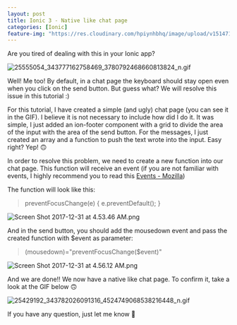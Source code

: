 ```yaml
---
layout: post
title: Ionic 3 - Native like chat page
categories: [Ionic]
feature-img: "https://res.cloudinary.com/hpiynhbhq/image/upload/v1514714043/ooq7srrzido9wzx2pl8z.png"
---
```


Are you tired of dealing with this in your Ionic app?

![25555054_343777162758469_3780792468660813824_n.gif](https://res.cloudinary.com/hpiynhbhq/image/upload/v1514713538/sgef8uuo2sy3dhaxqv88.gif)

Well! Me too! By default, in a chat page the keyboard should stay open even when you click on the send button. But guess what? We will resolve this issue in this tutorial :)

For this tutorial, I have created a simple (and ugly) chat page (you can see it in the GIF). I believe it is not necessary to include how did I do it. It was simple, I just added an ion-footer component with a grid to divide the area of the input with the area of the send button. For the messages, I just created an array and a function to push the text wrote into the input. Easy right? Yep! 🙃

In order to resolve this problem, we need to create a new function into our chat page. This function will receive an event (if you are not familiar with events, I highly recommend you to read this [Events - Mozilla](https://developer.mozilla.org/en-US/docs/Web/Events))

The function will look like this:

> preventFocusChange(e) {
          e.preventDefault();
  }

![Screen Shot 2017-12-31 at 4.53.46 AM.png](https://res.cloudinary.com/hpiynhbhq/image/upload/v1514714043/ooq7srrzido9wzx2pl8z.png)

And in the send button, you should add the mousedown event and pass the created function with $event as parameter:

> (mousedown)="preventFocusChange($event)"

![Screen Shot 2017-12-31 at 4.56.12 AM.png](https://res.cloudinary.com/hpiynhbhq/image/upload/v1514714182/bxulkd0l6hiis1eh9pgj.png)

And we are done!! We now have a native like chat page. To confirm it, take a look at the GIF below 🙃

![25429192_343782026091316_4524749068538216448_n.gif](https://res.cloudinary.com/hpiynhbhq/image/upload/v1514714479/sgr5igommm5smpr5qxci.gif)

If you have any question, just let me know 💯
